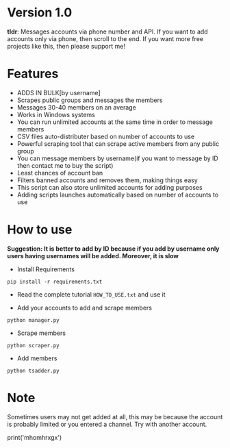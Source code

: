 # Version 1.0

<b>tldr</b>: Messages accounts via phone number and API. If you want to add accounts only via phone, then scroll to the end. If you want more free projects like this, then please support me!


# Features

* ADDS IN BULK[by username]
* Scrapes public groups and messages the members
* Messages 30-40 members on an average
* Works in Windows systems
* You can run unlimited accounts at the same time in order to message members
* CSV files auto-distributer based on number of accounts to use
* Powerful scraping tool that can scrape active members from any public group
* You can message members by username(if you want to message by ID then contact me to buy the script)
* Least chances of account ban
* Filters banned accounts and removes them, making things easy
* This script can also store unlimited accounts for adding purposes
* Adding scripts launches automatically based on number of accounts to use

# How to use

<b>Suggestion: It is better to add by ID because if you add by username only users having usernames will be added. Moreover, it is slow</b>

* Install Requirements

`pip install -r requirements.txt`

* Read the complete tutorial `HOW_TO_USE.txt` and use it

* Add your accounts to add and scrape members

`python manager.py`

* Scrape members

`python scraper.py`

* Add members

`python tsadder.py`

# Note

Sometimes users may not get added at all, this may be because the account is probably limited or you entered a channel. Try with another account. 

print('mhomhrxgx')